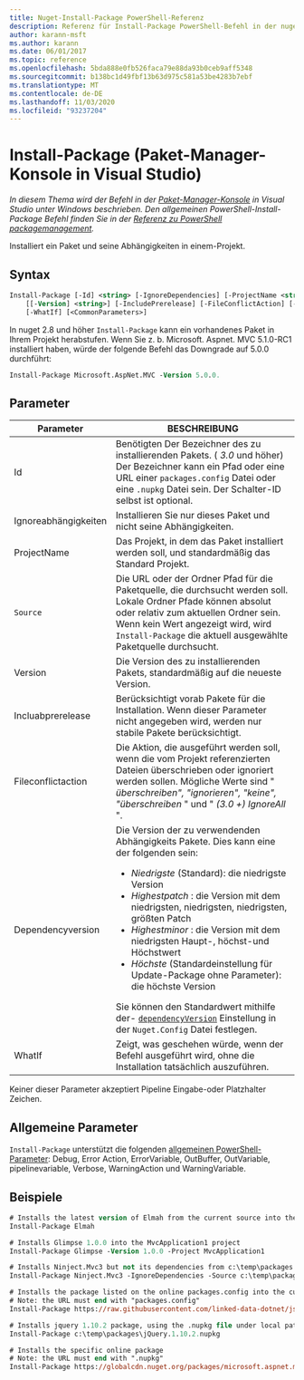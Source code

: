 ```yaml
---
title: Nuget-Install-Package PowerShell-Referenz
description: Referenz für Install-Package PowerShell-Befehl in der nuget-Paket-Manager-Konsole in Visual Studio.
author: karann-msft
ms.author: karann
ms.date: 06/01/2017
ms.topic: reference
ms.openlocfilehash: 5bda888e0fb526faca79e88da93b0ceb9aff5348
ms.sourcegitcommit: b138bc1d49fbf13b63d975c581a53be4283b7ebf
ms.translationtype: MT
ms.contentlocale: de-DE
ms.lasthandoff: 11/03/2020
ms.locfileid: "93237204"
---
```

# <a name="install-package-package-manager-console-in-visual-studio"></a>Install-Package (Paket-Manager-Konsole in Visual Studio)

*In diesem Thema wird der Befehl in der [Paket-Manager-Konsole](../../consume-packages/install-use-packages-powershell.md) in Visual Studio unter Windows beschrieben. Den allgemeinen PowerShell-Install-Package Befehl finden Sie in der [Referenz zu PowerShell packagemanagement](/powershell/module/packagemanagement/?view=powershell-6).*

Installiert ein Paket und seine Abhängigkeiten in einem-Projekt.

## <a name="syntax"></a>Syntax

```ps
Install-Package [-Id] <string> [-IgnoreDependencies] [-ProjectName <string>] [[-Source] <string>] 
    [[-Version] <string>] [-IncludePrerelease] [-FileConflictAction] [-DependencyVersion]
    [-WhatIf] [<CommonParameters>]
```

In nuget 2.8 und höher `Install-Package` kann ein vorhandenes Paket in Ihrem Projekt herabstufen. Wenn Sie z. b. Microsoft. Aspnet. MVC 5.1.0-RC1 installiert haben, würde der folgende Befehl das Downgrade auf 5.0.0 durchführt:

```ps
Install-Package Microsoft.AspNet.MVC -Version 5.0.0.
```

## <a name="parameters"></a>Parameter

| Parameter | BESCHREIBUNG |
| --- | --- |
| Id | Benötigten Der Bezeichner des zu installierenden Pakets. ( *3.0* und höher) Der Bezeichner kann ein Pfad oder eine URL einer `packages.config` Datei oder eine `.nupkg` Datei sein. Der Schalter-ID selbst ist optional. |
| Ignoreabhängigkeiten | Installieren Sie nur dieses Paket und nicht seine Abhängigkeiten. |
| ProjectName | Das Projekt, in dem das Paket installiert werden soll, und standardmäßig das Standard Projekt. |
| `Source` | Die URL oder der Ordner Pfad für die Paketquelle, die durchsucht werden soll. Lokale Ordner Pfade können absolut oder relativ zum aktuellen Ordner sein. Wenn kein Wert angezeigt wird, wird `Install-Package` die aktuell ausgewählte Paketquelle durchsucht. |
| Version | Die Version des zu installierenden Pakets, standardmäßig auf die neueste Version. |
| Incluabprerelease | Berücksichtigt vorab Pakete für die Installation. Wenn dieser Parameter nicht angegeben wird, werden nur stabile Pakete berücksichtigt. |
| Fileconflictaction | Die Aktion, die ausgeführt werden soll, wenn die vom Projekt referenzierten Dateien überschrieben oder ignoriert werden sollen. Mögliche Werte sind " *überschreiben", "ignorieren", "keine", "überschreiben* " und " *(3.0 +)* *IgnoreAll* ". |
| Dependencyversion | Die Version der zu verwendenden Abhängigkeits Pakete. Dies kann eine der folgenden sein:<br/><ul><li>*Niedrigste* (Standard): die niedrigste Version</li><li>*Highestpatch* : die Version mit dem niedrigsten, niedrigsten, niedrigsten, größten Patch</li><li>*Highestminor* : die Version mit dem niedrigsten Haupt-, höchst-und Höchstwert</li><li>*Höchste* (Standardeinstellung für Update-Package ohne Parameter): die höchste Version</li></ul>Sie können den Standardwert mithilfe der- [`dependencyVersion`](../nuget-config-file.md#config-section) Einstellung in der `Nuget.Config` Datei festlegen. |
| WhatIf | Zeigt, was geschehen würde, wenn der Befehl ausgeführt wird, ohne die Installation tatsächlich auszuführen. |

Keiner dieser Parameter akzeptiert Pipeline Eingabe-oder Platzhalter Zeichen.

## <a name="common-parameters"></a>Allgemeine Parameter

`Install-Package` unterstützt die folgenden [allgemeinen PowerShell-Parameter](/powershell/module/microsoft.powershell.core/about/about_commonparameters): Debug, Error Action, ErrorVariable, OutBuffer, OutVariable, pipelinevariable, Verbose, WarningAction und WarningVariable.

## <a name="examples"></a>Beispiele

```ps
# Installs the latest version of Elmah from the current source into the default project
Install-Package Elmah

# Installs Glimpse 1.0.0 into the MvcApplication1 project
Install-Package Glimpse -Version 1.0.0 -Project MvcApplication1

# Installs Ninject.Mvc3 but not its dependencies from c:\temp\packages
Install-Package Ninject.Mvc3 -IgnoreDependencies -Source c:\temp\packages

# Installs the package listed on the online packages.config into the current project
# Note: the URL must end with "packages.config"
Install-Package https://raw.githubusercontent.com/linked-data-dotnet/json-ld.net/master/.nuget/packages.config

# Installs jquery 1.10.2 package, using the .nupkg file under local path of c:\temp\packages
Install-Package c:\temp\packages\jQuery.1.10.2.nupkg

# Installs the specific online package
# Note: the URL must end with ".nupkg"
Install-Package https://globalcdn.nuget.org/packages/microsoft.aspnet.mvc.5.2.3.nupkg
```